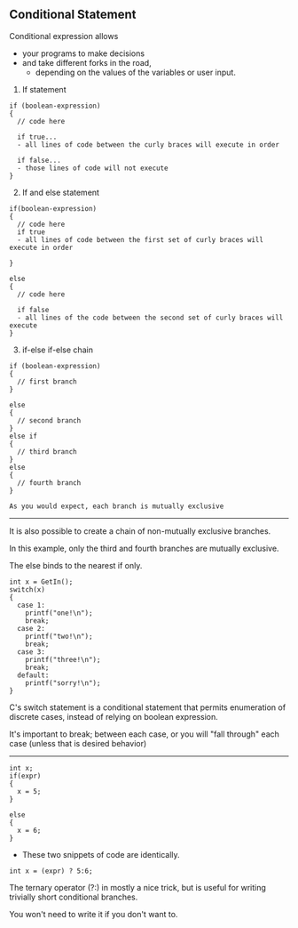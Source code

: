 ## Conditional Statement

Conditional expression allows 
- your programs to make decisions 
- and take different forks in the road, 
  - depending on the values of the variables or user input.

1. If statement
```
if (boolean-expression)
{
  // code here
  
  if true...
  - all lines of code between the curly braces will execute in order

  if false... 
  - those lines of code will not execute
}
```

2. If and else statement
```
if(boolean-expression)
{
  // code here
  if true
  - all lines of code between the first set of curly braces will execute in order 

}

else 
{
  // code here
  
  if false
  - all lines of the code between the second set of curly braces will execute
}
```

3. if-else if-else chain
```
if (boolean-expression)
{
  // first branch
}

else
{
  // second branch
}
else if
{
  // third branch
}
else
{
  // fourth branch
}

As you would expect, each branch is mutually exclusive
```
___

It is also possible to create a chain of non-mutually exclusive branches. 

In this example, only the third and fourth branches are mutually exclusive.

The else binds to the nearest if only.

```
int x = GetIn();
switch(x)
{
  case 1:
    printf("one!\n");
    break;
  case 2:
    printf("two!\n");
    break;
  case 3:
    printf("three!\n");
    break;
  default:
    printf("sorry!\n");
}
```
C's switch statement is a conditional statement that permits enumeration of discrete cases, 
instead of relying on boolean expression.

It's important to break; between each case, or you will "fall through" each case 
(unless that is desired behavior)

___

```
int x;
if(expr)
{
  x = 5;
}

else
{
  x = 6;
}
```
- These two snippets of code are identically.
```
int x = (expr) ? 5:6; 
```
The ternary operator (?:) in mostly a nice trick, but is useful for writing trivially short conditional branches.

You won't need to write it if you don't want to.
